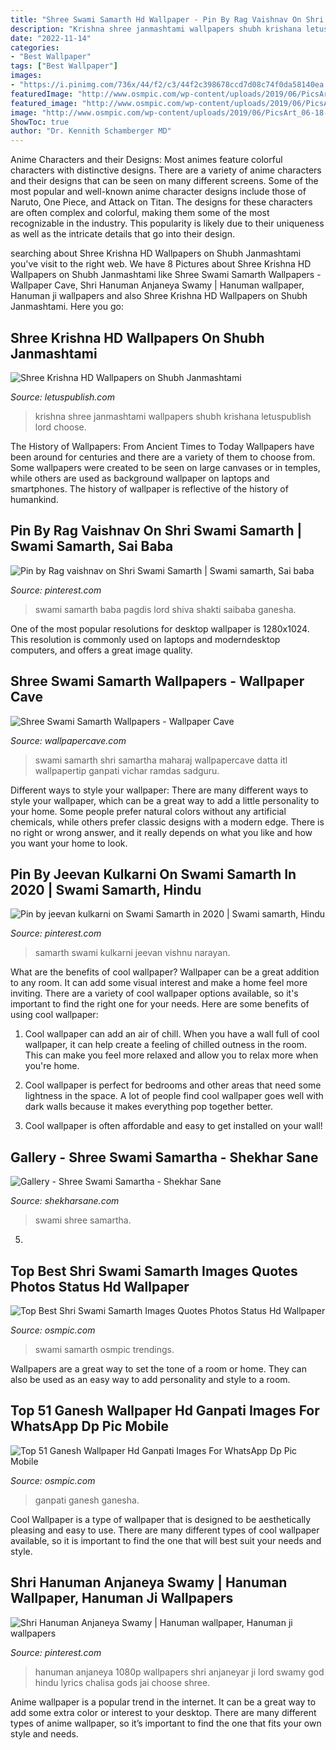 ```yaml
---
title: "Shree Swami Samarth Hd Wallpaper - Pin By Rag Vaishnav On Shri Swami Samarth"
description: "Krishna shree janmashtami wallpapers shubh krishana letuspublish lord choose"
date: "2022-11-14"
categories:
- "Best Wallpaper"
tags: ["Best Wallpaper"]
images:
- "https://i.pinimg.com/736x/44/f2/c3/44f2c398678ccd7d08c74f0da58140ea.jpg"
featuredImage: "http://www.osmpic.com/wp-content/uploads/2019/06/PicsArt_06-18-11.21.01-768x755.jpg"
featured_image: "http://www.osmpic.com/wp-content/uploads/2019/06/PicsArt_06-18-11.21.01-768x755.jpg"
image: "http://www.osmpic.com/wp-content/uploads/2019/06/PicsArt_06-18-11.21.01-768x755.jpg"
ShowToc: true
author: "Dr. Kennith Schamberger MD"
---
```



Anime Characters and their Designs: Most animes feature colorful characters with distinctive designs.
There are a variety of anime characters and their designs that can be seen on many different screens. Some of the most popular and well-known anime character designs include those of Naruto, One Piece, and Attack on Titan. The designs for these characters are often complex and colorful, making them some of the most recognizable in the industry. This popularity is likely due to their uniqueness as well as the intricate details that go into their design.

	

		
searching about Shree Krishna HD Wallpapers on Shubh Janmashtami you've visit to the right web. We have 8 Pictures about Shree Krishna HD Wallpapers on Shubh Janmashtami like Shree Swami Samarth Wallpapers - Wallpaper Cave, Shri Hanuman Anjaneya Swamy | Hanuman wallpaper, Hanuman ji wallpapers and also Shree Krishna HD Wallpapers on Shubh Janmashtami. Here you go:
		
    
## Shree Krishna HD Wallpapers On Shubh Janmashtami

<img loading=lazy src="http://www.letuspublish.com/wp-content/uploads/2014/08/Beautiful-krishana-image.jpg" onerror="this.onerror=null;this.src='https://tse3.mm.bing.net/th?id=OIP.leC8IAw7yipR7kDFzD3IxwHaE8&amp;pid=15.1';" alt="Shree Krishna HD Wallpapers on Shubh Janmashtami">

_Source: letuspublish.com_

>krishna shree janmashtami wallpapers shubh krishana letuspublish lord choose. 

	

The History of Wallpapers: From Ancient Times to Today
Wallpapers have been around for centuries and there are a variety of them to choose from. Some wallpapers were created to be seen on large canvases or in temples, while others are used as background wallpaper on laptops and smartphones. The history of wallpaper is reflective of the history of humankind.

    
## Pin By Rag Vaishnav On Shri Swami Samarth | Swami Samarth, Sai Baba

<img loading=lazy src="https://i.pinimg.com/736x/44/f2/c3/44f2c398678ccd7d08c74f0da58140ea.jpg" onerror="this.onerror=null;this.src='https://tse4.mm.bing.net/th?id=OIP.6kW-__Z9ySd5C2_pYyn3OwHaJ4&amp;pid=15.1';" alt="Pin by Rag vaishnav on Shri Swami Samarth | Swami samarth, Sai baba">

_Source: pinterest.com_

>swami samarth baba pagdis lord shiva shakti saibaba ganesha. 

	

One of the most popular resolutions for desktop wallpaper is 1280x1024. This resolution is commonly used on laptops and moderndesktop computers, and offers a great image quality.

    
## Shree Swami Samarth Wallpapers - Wallpaper Cave

<img loading=lazy src="https://wallpapercave.com/wp/wp7148128.jpg" onerror="this.onerror=null;this.src='https://tse3.mm.bing.net/th?id=OIP.h9xiNqeoYZ_od4iKTio55QHaJ4&amp;pid=15.1';" alt="Shree Swami Samarth Wallpapers - Wallpaper Cave">

_Source: wallpapercave.com_

>swami samarth shri samartha maharaj wallpapercave datta itl wallpapertip ganpati vichar ramdas sadguru. 

	

Different ways to style your wallpaper:
There are many different ways to style your wallpaper, which can be a great way to add a little personality to your home. Some people prefer natural colors without any artificial chemicals, while others prefer classic designs with a modern edge. There is no right or wrong answer, and it really depends on what you like and how you want your home to look.

    
## Pin By Jeevan Kulkarni On Swami Samarth In 2020 | Swami Samarth, Hindu

<img loading=lazy src="https://i.pinimg.com/736x/37/05/23/370523eaa8934fb4000e86b7d12cf90a.jpg" onerror="this.onerror=null;this.src='https://tse4.mm.bing.net/th?id=OIP.bsP0A8tLYIVPBWdEXmpdGQHaKH&amp;pid=15.1';" alt="Pin by jeevan kulkarni on Swami Samarth in 2020 | Swami samarth, Hindu">

_Source: pinterest.com_

>samarth swami kulkarni jeevan vishnu narayan. 

	

What are the benefits of cool wallpaper?
Wallpaper can be a great addition to any room. It can add some visual interest and make a home feel more inviting. There are a variety of cool wallpaper options available, so it's important to find the right one for your needs. Here are some benefits of using cool wallpaper: 
1. Cool wallpaper can add an air of chill. When you have a wall full of cool wallpaper, it can help create a feeling of chilled outness in the room. This can make you feel more relaxed and allow you to relax more when you're home. 

2. Cool wallpaper is perfect for bedrooms and other areas that need some lightness in the space. A lot of people find cool wallpaper goes well with dark walls because it makes everything pop together better. 

3. Cool wallpaper is often affordable and easy to get installed on your wall!

    
## Gallery - Shree Swami Samartha - Shekhar Sane

<img loading=lazy src="http://shekharsane.com/img/swami-samartha/swami-samartha145.png" onerror="this.onerror=null;this.src='https://tse4.mm.bing.net/th?id=OIP.B0e94LidEhZ5AENJEFn56QAAAA&amp;pid=15.1';" alt="Gallery - Shree Swami Samartha - Shekhar Sane">

_Source: shekharsane.com_

>swami shree samartha. 

	

5.

    
## Top Best Shri Swami Samarth Images Quotes Photos Status Hd Wallpaper

<img loading=lazy src="http://www.osmpic.com/wp-content/uploads/2019/06/PicsArt_06-18-11.21.01-768x755.jpg" onerror="this.onerror=null;this.src='https://tse4.mm.bing.net/th?id=OIP.zJ1Vjul9Lb2B_i3ocNictQHaHR&amp;pid=15.1';" alt="Top Best Shri Swami Samarth Images Quotes Photos Status Hd Wallpaper">

_Source: osmpic.com_

>swami samarth osmpic trendings. 

	

Wallpapers are a great way to set the tone of a room or home. They can also be used as an easy way to add personality and style to a room.

    
## Top 51 Ganesh Wallpaper Hd Ganpati Images For WhatsApp Dp Pic Mobile

<img loading=lazy src="https://www.osmpic.com/wp-content/uploads/2019/06/PicsArt_06-02-01.12.29-768x946.jpg" onerror="this.onerror=null;this.src='https://tse1.mm.bing.net/th?id=OIP.PZdQPnCkn1Crepgk_Yo4qAHaJH&amp;pid=15.1';" alt="Top 51 Ganesh Wallpaper Hd Ganpati Images For WhatsApp Dp Pic Mobile">

_Source: osmpic.com_

>ganpati ganesh ganesha. 

	

Cool Wallpaper is a type of wallpaper that is designed to be aesthetically pleasing and easy to use. There are many different types of cool wallpaper available, so it is important to find the one that will best suit your needs and style.

    
## Shri Hanuman Anjaneya Swamy | Hanuman Wallpaper, Hanuman Ji Wallpapers

<img loading=lazy src="https://i.pinimg.com/736x/37/e2/9e/37e29e097d14a1a6310a9773b8db8b66.jpg" onerror="this.onerror=null;this.src='https://tse3.mm.bing.net/th?id=OIP.lS8JbKxG6-_GoJKgseLs7gHaKE&amp;pid=15.1';" alt="Shri Hanuman Anjaneya Swamy | Hanuman wallpaper, Hanuman ji wallpapers">

_Source: pinterest.com_

>hanuman anjaneya 1080p wallpapers shri anjaneyar ji lord swamy god hindu lyrics chalisa gods jai choose shree. 

	

Anime wallpaper is a popular trend in the internet. It can be a great way to add some extra color or interest to your desktop. There are many different types of anime wallpaper, so it’s important to find the one that fits your own style and needs.

